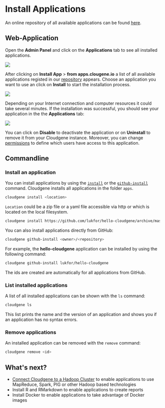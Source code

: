 # Install Applications

An online repository of all available applications can be found [here](http://apps.cloudgene.io).

## Web-Application

Open the **Admin Panel** and click on the **Applications** tab to see all installed applications.

<div class="screenshot">
<img src="../../images/screenshots/install-apps.png">
</div>

After clicking on **Install App** > **from apps.clougene.io** a list of all available applications registed in our [repository](http://apps.cloudgene.io) appears. Choose an application you want to use an click on **Install** to start the installation process.

<div class="screenshot">
<img src="../../images/screenshots/install--app-from-repo.png">
</div>

Depending on your Internet connection and computer resources it could take several minutes. If the installation was successful, you should see your application in the the **Applications** tab:

<div class="screenshot">
<img src="../../images/screenshots/apps.png">
</div>

You can click on **Disable** to deactivate the application or on **Uninstall** to remove it from your Cloudgene instance. Moreover, you can change [permissions](permissions.md) to define which users have access to this application.

## Commandline

### Install an application

You can install applications by using the [`install`](/cli/cloudgene-install) or the [`github-install`](/cli/cloudgene-github-install) command. Cloudgene installs all applications in the folder `apps`.

```sh
cloudgene install <location>
```
`Location` could be a zip file or a yaml file accessible via http or which is located on the local filesystem.

```sh
cloudgene install https://github.com/lukfor/hello-cloudgene/archive/master.zip
```

You can also install applications directly from GitHub:

```sh
cloudgene github-install <owner>/<repository>
```

For example, the **hello-cloudgene** application can be installed by using the following command:

```sh
cloudgene github-install lukfor/hello-cloudgene
```

The ids are created are automatically for all applications from GitHub.

### List installed applications

A list of all installed applications can be shown with the `ls` command:

```sh
cloudgene ls
```

This list prints the name and the version of an application and shows you if an application has no syntax errors.


### Remove applications

An installed application can be removed with the `remove` command:


```sh
cloudgene remove <id>
```

## What's next?

- [Connect Cloudgene to a Hadoop Cluster](/daemon/hadoop) to enable applications to use MapReduce, Spark, PIG or other Hadoop based technologies
- Install R and RMarkdown to enable applications to create reports
- Install Docker to enable applications to take advantage of Docker images
